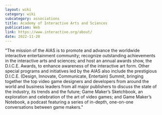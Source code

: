 ```yaml
---
layout: wiki
category: wiki
subcategory: associations
title: Academy of Interactive Arts and Sciences
publication: Web
link: https://www.interactive.org/about/
date: 2022-11-20
---
```


"The mission of the AIAS is to promote and advance the worldwide interactive entertainment community; recognize outstanding achievements in the interactive arts and sciences; and host an annual awards show, the D.I.C.E. Awards, to enhance awareness of the interactive art form. Other special programs and initiatives led by the AIAS also include the prestigious D.I.C.E. (Design, Innovate, Communicate, Entertain) Summit, bringing together the top video game designers and developers from around the world and business leaders from all major publishers to discuss the state of the industry, its trends and the future; Game Maker’s Sketchbook, an exploration and celebration of the art of video games; and Game Maker’s Notebook, a podcast featuring a series of in-depth, one-on-one conversations between game makers."
